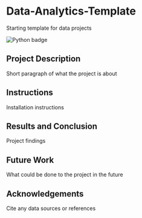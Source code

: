 # Data-Analytics-Template
Starting template for data projects

![Python badge](https://img.shields.io/badge/Python-3776AB?style=for-the-badge&logo=python&logoColor=white)

## Project Description 
Short paragraph of what the project is about 

## Instructions
Installation instructions

## Results and Conclusion 
Project findings 

## Future Work 
What could be done to the project in the future

## Acknowledgements
Cite any data sources or references
    

